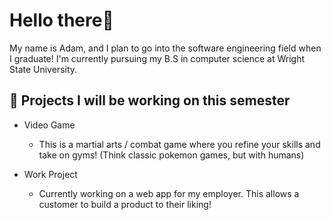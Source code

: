 # Hello there👋

My name is Adam, and I plan to go into the software engineering field when I graduate! I'm currently pursuing my B.S in computer science at Wright State University.

## 🔭 Projects I will be working on this semester
- Video Game
    - This is a martial arts / combat game where you refine your skills and take on gyms! (Think classic pokemon games, but with humans)

- Work Project
    - Currently working on a web app for my employer. This allows a customer to build a product to their liking!
